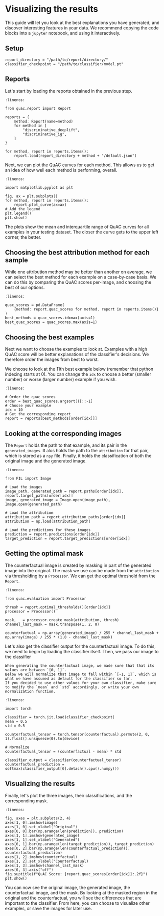 # Visualizing the results

This guide will let you look at the best explanations you have generated, and discover interesting features in your data.
We recommend copying the code blocks into a `jupyter` notebook, and using it interactively.

## Setup

```{code-block} python
report_directory = "/path/to/report/directory/"
classifier_checkpoint = "/path/to/classifier/model.pt"
```

## Reports
Let's start by loading the reports obtained in the previous step.

```{code-block} python
:linenos:

from quac.report import Report

reports = {
    method: Report(name=method)
    for method in [
        "discriminative_deeplift",
        "discriminative_ig",
    ]
}

for method, report in reports.items():
    report.load(report_directory + method + "/default.json")
```

Next, we can plot the QuAC curves for each method.
This allows us to get an idea of how well each method is performing, overall.

```{code-block} python
:linenos:

import matplotlib.pyplot as plt

fig, ax = plt.subplots()
for method, report in reports.items():
    report.plot_curve(ax=ax)
# Add the legend
plt.legend()
plt.show()
```

The plots show the mean and interquartile range of QuAC curves for all examples in your testing dataset. The closer the curve gets to the upper left corner, the better.

## Choosing the best attribution method for each sample

While one attribution method may be better than another on average, we can select the best method for each example on a case-by-case basis. 
We can do this by comparing the QuAC scores per-image, and choosing the best of our options.

```{code-block} python
:linenos:

quac_scores = pd.DataFrame(
    {method: report.quac_scores for method, report in reports.items()}
)
best_methods = quac_scores.idxmax(axis=1)
best_quac_scores = quac_scores.max(axis=1)
```

## Choosing the best examples
Next we want to choose the examples to look at.
Examples with a high QuAC score will be better explanations of the classifier's decisions.
We therefore order the images from best to worst.


We choose to look at the 11th best example below (remember that python indexing starts at 0).
You can change the `idx` to choose a better (smaller number) or worse (larger number) example if you wish.

```{code-block} python
:linenos:

# Order the quac scores
order = best_quac_scores.argsort()[::-1]
# Choose your example
idx = 10
# Get the corresponding report
report = reports[best_methods[order[idx]]]
```

## Looking at the corresponding images

The `Report` holds the path to that example, and its pair in the `generated_images`. 
It alos holds the path to the `attribution` for that pair, which is stored as a `npy` file. 
Finally, it holds the classification of both the original image and the generated image.

```{code-block} python
:linenos:

from PIL import Image

# Load the images
image_path, generated_path = report.paths[order[idx]], report.target_paths[order[idx]]
image, generated_image = Image.open(image_path), Image.open(generated_path)

# Load the attribution
attribution_path = report.attribution_paths[order[idx]]
attribution = np.load(attribution_path)

# Load the predictions for these images
prediction = report.predictions[order[idx]]
target_prediction = report.target_predictions[order[idx]]
```

## Getting the optimal mask
The counterfactual image is created by masking in part of the generated image into the original.
The mask we use can be made from the `attribution` via thresholding by a `Processor`.
We can get the optimal threshold from the `Report`.

```{code-block} python
:linenos:

from quac.evaluation import Processor

thresh = report.optimal_thresholds()[order[idx]]
processor = Processor()

mask, _ = processor.create_mask(attribution, thresh)
channel_last_mask = mask.transpose(1, 2, 0)

counterfactual = np.array(generated_image) / 255 * channel_last_mask + np.array(image) / 255 * (1.0 - channel_last_mask)
```

Let's also get the classifier output for the counterfactual image.
To do this, we need to begin by loading the classifier itself.
Then, we pass our image to the classifier

```{note}
When generating the counterfactual image, we made sure that that its values are between `[0, 1]`. 
Below we will normalize that image to fall within `[-1, 1]`, which is what we have assumed as default for the classifier so far. 
If you decided to use other values for your own classifier, make sure to modify the `mean` and `std` accordingly, or write your own normalization function. 

```

```{code-block} python
:linenos:

import torch

classifier = torch.jit.load(classifier_checkpoint)
mean = 0.5
std = 0.5

counterfactual_tensor = torch.tensor(counterfactual).permute(2, 0, 1).float().unsqueeze(0).to(device)

# Normalize
counterfactual_tensor = (counterfactual - mean) * std

classifier_output = classifier(counterfactual_tensor)
counterfactual_prediction = softmax(classifier_output[0].detach().cpu().numpy())
```

## Visualizing the results
Finally, let's plot the three images, their classifications, and the corresponding mask.

```{code-block} python
:linenos:

fig, axes = plt.subplots(2, 4)
axes[1, 0].imshow(image)
axes[1, 0].set_xlabel("Original")
axes[0, 0].bar(np.arange(len(prediction)), prediction)
axes[1, 1].imshow(generated_image)
axes[1, 1].set_xlabel("Generated")
axes[0, 1].bar(np.arange(len(target_prediction)), target_prediction)
axes[0, 2].bar(np.arange(len(counterfactual_prediction)), counterfactual_prediction)
axes[1, 2].imshow(counterfactual)
axes[1, 2].set_xlabel("Counterfactual)
axes[1, 3].imshow(channel_last_mask)
axes[0, 3].axis("off")
fig.suptitle(f"QuAC Score: {report.quac_scores[order[idx]]:.2f}")
plt.show()
```

You can now see the original image, the generated image, the counterfactual image, and the mask.
By looking at the masked region in the original and the counterfactual, you will see the differences that are important to the classifier.
From here, you can choose to visualize other examples, or save the images for later use.
